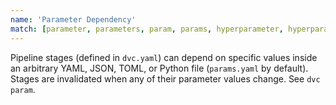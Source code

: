 ```yaml
---
name: 'Parameter Dependency'
match: [parameter, parameters, param, params, hyperparameter, hyperparameters]
---
```


Pipeline stages (defined in `dvc.yaml`) can depend on specific values inside an
arbitrary YAML, JSON, TOML, or Python file (`params.yaml` by default). Stages
are invalidated when any of their parameter values change. See `dvc param`.
